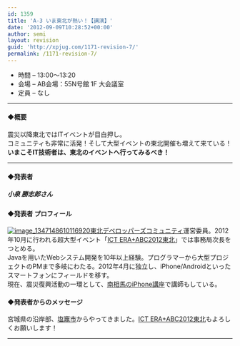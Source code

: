 ```yaml
---
id: 1359
title: 'A-3 いま東北が熱い！【講演】'
date: '2012-09-09T10:28:52+00:00'
author: semi
layout: revision
guid: 'http://xpjug.com/1171-revision-7/'
permalink: /1171-revision-7/
---
```


- 時間 – 13:00〜13:20
- 会場 – AB会場：55N号館 1F 大会議室
- 定員 – なし

---

#### ◆概要

震災以降東北ではITイベントが目白押し。  
コミュニティも非常に活発！そして大型イベントの東北開催も増えて来ている！  
**いまこそIT技術者は、東北のイベントへ行ってみるべき！**

---

#### ◆発表者

##### 小泉 勝志郎さん

#### ◆発表者 プロフィール

[![](http://xpjug.com/wp-content/uploads/2012/08/image_1347148610116920-150x150.jpg "image_1347148610116920")](http://xpjug.com/wp-content/uploads/2012/08/image_1347148610116920.jpg)[東北デベロッパーズコミュニティ](http://tohoku-dev.jp/)運営委員。2012年10月に行われる超大型イベント「[ICT ERA+ABC2012東北](http://www.android-group.jp/conference/ictera-abc/)」では事務局次長をつとめる。  
Javaを用いたWebシステム開発を10年以上経験。プログラマーから大型プロジェクトのPMまで多岐にわたる。2012年4月に独立し、iPhone/Androidといったスマートフォンにフィールドを移す。  
現在、震災復興活動の一環として、[南相馬のiPhone講座](http://www.sosokoyo.jp/detail/20120727_1.html)で講師もしている。

#### ◆発表者からのメッセージ

宮城県の沿岸部、[塩竈市](http://www.city.shiogama.miyagi.jp/)からやってきました。[ICT ERA+ABC2012東北](http://www.android-group.jp/conference/ictera-abc/)もよろしくお願いします！

---